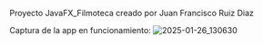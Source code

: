 Proyecto JavaFX_Filmoteca creado por Juan Francisco Ruiz Diaz

Captura de la app en funcionamiento:
![2025-01-26_130630](https://github.com/user-attachments/assets/bb9390b5-6603-4b89-ae5d-4abab2a785c1)
